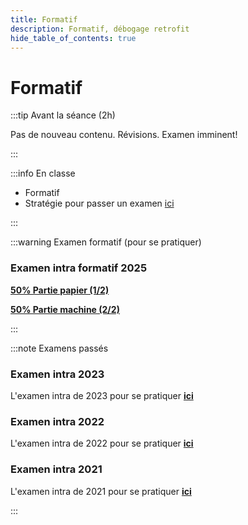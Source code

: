 ```yaml
---
title: Formatif
description: Formatif, débogage retrofit
hide_table_of_contents: true
---
```


# Formatif

<Row>

<Column>

:::tip Avant la séance (2h)

Pas de nouveau contenu. Révisions. Examen imminent!

:::

</Column>

<Column>

:::info En classe

- Formatif
- Stratégie pour passer un examen [ici](truc-examen)

:::

</Column>

</Row>

:::warning Examen formatif (pour se pratiquer)

### Examen intra formatif 2025

**[50% Partie papier (1/2)](pathname:///file/intra2025/H25-intra-formatif-1-papier.pdf)**

**[50% Partie machine (2/2)](pathname:///file/intra2025/H25-intra-formatif-1-pratique.pdf)**

:::

:::note Examens passés

### Examen intra 2023

L'examen intra de 2023 pour se pratiquer **[ici](pathname:///file/intra2023)**

### Examen intra 2022

L'examen intra de 2022 pour se pratiquer **[ici](pathname:///file/intra2022)**

### Examen intra 2021

L'examen intra de 2021 pour se pratiquer **[ici](pathname:///file/intra2021)**

:::
